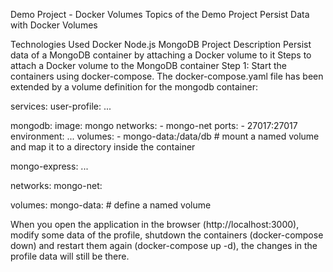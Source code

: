 Demo Project - Docker Volumes
Topics of the Demo Project
Persist Data with Docker Volumes

Technologies Used
Docker
Node.js
MongoDB
Project Description
Persist data of a MongoDB container by attaching a Docker volume to it
Steps to attach a Docker volume to the MongoDB container
Step 1: Start the containers using docker-compose. The docker-compose.yaml file has been extended by a volume definition for the mongodb container:

services:
  user-profile:
    ...
  
  mongodb:
    image: mongo
    networks: 
      - mongo-net
    ports:
      - 27017:27017
    environment:
      ...
    volumes:
      - mongo-data:/data/db # mount a named volume and map it to a directory inside the container

  mongo-express:
    ...

networks:
  mongo-net:

volumes:
  mongo-data: # define a named volume

When you open the application in the browser (http://localhost:3000), modify some data of the profile, shutdown the containers (docker-compose down) and restart them again (docker-compose up -d), the changes in the profile data will still be there.